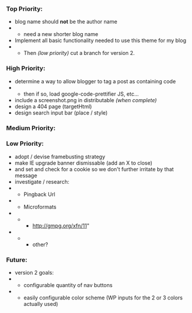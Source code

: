 ### Top Priority:
+ blog name should **not** be the author name
+ + need a new shorter blog name
+ Implement all basic functionality needed to use this theme for my blog
+ + Then *(low priority)* cut a branch for version 2.


### High Priority:
+ determine a way to allow blogger to tag a post as containing code
+ + then if so, load google-code-prettifier JS, etc...
+ include a screenshot.png in distributable *(when complete)*
+ design a 404 page (targetHtml)
+ design search input bar (place / style)

### Medium Priority:


### Low Priority:
+ adopt / devise framebusting strategy
+ make IE upgrade banner dismissable (add an X to close)
+ and set and check for a cookie so we don't further irritate by that message
+ investigate / research:
+ + Pingback Url
+ + Microformats
+ + + http://gmpg.org/xfn/11"
+ + + other?

### Future:
+ version 2 goals:
+ + configurable quantity of nav buttons
+ + easily configurable color scheme (WP inputs for the 2 or 3 colors actually used)